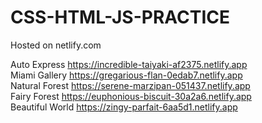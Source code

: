 # CSS-HTML-JS-PRACTICE
Hosted on netlify.com

Auto Express https://incredible-taiyaki-af2375.netlify.app  
Miami Gallery https://gregarious-flan-0edab7.netlify.app  
Natural Forest https://serene-marzipan-051437.netlify.app  
Fairy Forest https://euphonious-biscuit-30a2a6.netlify.app  
Beautiful World https://zingy-parfait-6aa5d1.netlify.app
